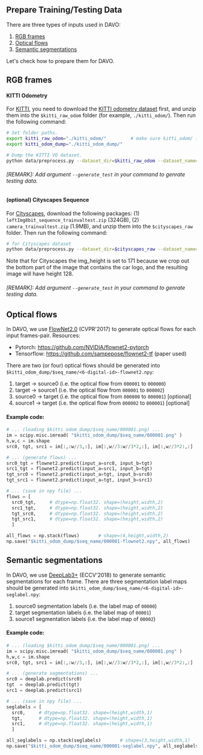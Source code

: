 ## Prepare Training/Testing Data

There are three types of inputs used in DAVO:

1. [RGB frames](#rgb-frames)
2. [Optical flows](#optical-flows)
3. [Semantic segmentations](#semantic-segmentations)

Let's check how to prepare them for DAVO.

## RGB frames

#### KITTI Odometry
For [KITTI](http://www.cvlibs.net/datasets/kitti), you need to download the [KITTI odometry dataset](http://www.cvlibs.net/datasets/kitti/eval_odometry.php) first, 
and unzip them into the `$kitti_raw_odom` folder (for example, `./kitti_odom/`). Then run the following command:

```bash
# Set folder paths.
export kitti_raw_odom="./kitti_odom/"         # make sure kitti_odom/ includes `sequences/' and `poses/'
export kitti_odom_dump="./kitti_odom_dump/"

# Dump the KITTI VO dataset.
python data/preprocess.py --dataset_dir=$kitti_raw_odom --dataset_name='kitti_odom' --dump_root=$kitti_odom_dump --seq_length=3 --img_width=416 --img_height=128 --num_threads=8
```
###### [REMARK]: Add argument `--generate_test` in your command to genrate testing data.

#### (optional) Cityscapes Sequence

For [Cityscapes](https://www.cityscapes-dataset.com/), download the following packages: (1) `leftImg8bit_sequence_trainvaltest.zip` (324GB), (2) `camera_trainvaltest.zip` (1.9MB), and unzip them into the `$cityscapes_raw` folder.
Then run the following command:

```bash
# for Cityscapes dataset
python data/preprocess.py --dataset_dir=$cityscapes_raw --dataset_name='cityscapes' --dump_root=$cityscapes_odom_dump --seq_length=3 --img_width=416 --img_height=128 --num_threads=8
```

Note that for Cityscapes the img_height is set to 171 because we crop out the bottom part of the image that contains the car logo, and the resulting image will have height 128.

###### [REMARK]: Add argument `--generate_test` in your command to genrate testing data.


## Optical flows

In DAVO, we use [FlowNet2.0](https://www.zpascal.net/cvpr2017/Ilg_FlowNet_2.0_Evolution_CVPR_2017_paper.pdf) (CVPR'2017) to generate optical flows for each input frames-pair.
Resources:

* Pytorch: https://github.com/NVIDIA/flownet2-pytorch
* Tensorflow: https://github.com/sampepose/flownet2-tf (paper used)

There are two (or four) optical flows should be generated into `$kitti_odom_dump/$seq_name/<6-digital-id>-flownet2.npy`:

1. target -> source0 (i.e. the optical flow from `000001` to `000000`)
2. target -> source1 (i.e. the optical flow from `000001` to `000002`)
3. source0 -> target (i.e. the optical flow from `000000` to `000001`) [optional]
4. source1 -> target (i.e. the optical flow from `000002` to `000001`) [optional]

#### Example code:

```python
# ... (loading $kitti_odom_dump/$seq_name/000001.png) ...
im = scipy.misc.imread( "$kitti_odom_dump/$seq_name/000001.png" )
h,w,c = im.shape
src0, tgt, src1 = im[:,:w//3,:], im[:,w//3:w//3*2,:], im[:,w//3*2:,:]

# ... (generate flows) ...
src0_tgt = flownet2.predict(input_a=src0, input_b=tgt)
src1_tgt = flownet2.predict(input_a=src1, input_b=tgt)
tgt_src0 = flownet2.predict(input_a=tgt, input_b=src0)
tgt_src1 = flownet2.predict(input_a=tgt, input_b=src1)

# ... (save in npy file) ...
flows = [
  src0_tgt,     # dtype=np.float32. shape=(height,width,2)
  src1_tgt,     # dtype=np.float32. shape=(height,width,2)
  tgt_src0,     # dtype=np.float32. shape=(height,width,2)
  tgt_src1,     # dtype=np.float32. shape=(height,width,2)
  ]

all_flows = np.stack(flows)       # shape=(4,height,width,2)
np.save("$kitti_odom_dump/$seq_name/000001-flownet2.npy", all_flows)
```

## Semantic segmentations

In DAVO, we use [DeepLab3+](https://github.com/tensorflow/models/tree/master/research/deeplab) (ECCV'2018) to generate semantic segmentations for each frame.
There are three segmentation label maps should be generated into `$kitti_odom_dump/$seq_name/<6-digital-id>-seglabel.npy`:

1. source0 segmentation labels (i.e. the label map of `00000`)
2. target segmentation labels (i.e. the label map of `00001`)
3. source1 segmentation labels (i.e. the label map of `00002`)

#### Example code:

```python
# ... (loading $kitti_odom_dump/$seq_name/000001.png) ...
im = scipy.misc.imread( "$kitti_odom_dump/$seq_name/000001.png" )
h,w,c = im.shape
src0, tgt, src1 = im[:,:w//3,:], im[:,w//3:w//3*2,:], im[:,w//3*2:,:] 

# ... (generate segmentations) ...
src0 = deeplab.predict(src0)
tgt  = deeplab.predict(tgt)
src1 = deeplab.predict(src1)

# ... (save in npy file) ...
seglabels = [
  src0,     # dtype=np.float32. shape=(height,width,1)
  tgt,      # dtype=np.float32. shape=(height,width,1)
  src1,     # dtype=np.float32. shape=(height,width,1)
  ]

all_seglabels = np.stack(seglabels)       # shape=(3,height,width,1)
np.save("$kitti_odom_dump/$seq_name/000001-seglabel.npy", all_seglabels)
```
